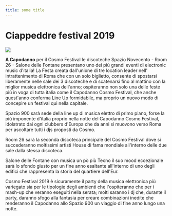 ```yaml
---
title: some title
---
```

# Ciappeddre festival 2019

![](/img/upload/p2850126.jpg)

**A Capodanno** per il Cosmo Festival le discoteche Spazio Novecento - Room 26 - Salone delle Fontane presentano uno dei più grandi eventi di electronic music d'italia! La Festa creata dall'unione di tre location leader nell' intrattenimento di Roma che con un solo biglietto, consente di spostarsi liberamente nelle sale dei 3 discoteche e di scatenarsi fino al mattino con la miglior musica elettronica dell'anno; ospiteranno non solo una delle feste più in voga di tutta italia come il Capodanno Cosmo Festival, che anche quest'anno conferma Line Up formidabile, ma proprio un nuovo modo di concepire un festival qui nella capitale.

Spazio 900 sarà sede della line up di musica elettro di primo piano, forse la più imponente d'italia proprio nella notte del Capodanno Cosmo Festival, idolatrato dai ogni clubbers d'Europa che da anni si muovono verso Roma per ascoltare tutti i djs proposti da Cosmo.

Room 26 sarà la seconda discoteca principale del Cosmo Festival dove si succederanno moltissimi artisti House di fama mondiale all'interno delle due sale dalla stessa discoteca.

Salone delle Fontane con musica un pò più Tecno il suo mood eccezionale sarà lo sfondo giusto per un fine anno esaltante all'interno di uno degli edifici che rappresenta la storia del quartiere dell'Eur.

Cosmo Festival 2019 è sicuramente il party della musica elettronica più variegato sia per le tipologie degli ambienti che l'ospiteranno che per i mash-up che veranno eseguiti nella serata; molti saranno i dj che, durante il party, daranno sfogo alla fantasia per creare combinazioni inedite che renderanno il Capodanno allo Spazio 900 un viaggio di fine anno lungo una notte.
